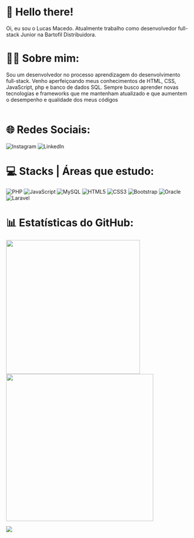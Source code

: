 # 🖖 Hello there!

Oi, eu sou o Lucas Macedo. Atualmente trabalho como desenvolvedor full-stack Junior na Bartofil Distribuidora. </br>

# 👨‍💻 Sobre mim:
Sou um desenvolvedor no processo aprendizagem do desenvolvimento full-stack. Venho aperfeiçoando meus conhecimentos de HTML, CSS, JavaScript, php e banco de dados SQL. 
Sempre busco aprender novas tecnologias e frameworks que me mantenham atualizado e que aumentem o desempenho e qualidade dos meus códigos</br>
</br>

# 🌐 Redes Sociais:

![Instagram](https://img.shields.io/badge/Instagram-%23E4405F.svg?style=for-the-badge&logo=Instagram&logoColor=white)
![LinkedIn](https://img.shields.io/badge/linkedin-%230077B5.svg?style=for-the-badge&logo=linkedin&logoColor=white)
</br>

# 💻 Stacks | Áreas que estudo:

![PHP](https://img.shields.io/badge/php-%23777BB4.svg?style=for-the-badge&logo=php&logoColor=white)
![JavaScript](https://img.shields.io/badge/javascript-%23323330.svg?style=for-the-badge&logo=javascript&logoColor=%23F7DF1E)
![MySQL](https://img.shields.io/badge/mysql-%2300f.svg?style=for-the-badge&logo=mysql&logoColor=white)
![HTML5](https://img.shields.io/badge/html5-%23E34F26.svg?style=for-the-badge&logo=html5&logoColor=white)
![CSS3](https://img.shields.io/badge/css3-%231572B6.svg?style=for-the-badge&logo=css3&logoColor=white)
![Bootstrap](https://img.shields.io/badge/bootstrap-%238511FA.svg?style=for-the-badge&logo=bootstrap&logoColor=white)
![Oracle](https://img.shields.io/badge/Oracle-F80000?style=for-the-badge&logo=oracle&logoColor=white)
![Laravel](https://img.shields.io/badge/laravel-%23FF2D20.svg?style=for-the-badge&logo=laravel&logoColor=white)


# 📊 Estatísticas do GitHub:
<img src="https://github-readme-stats-wheat-two-53.vercel.app/api?username=lucas-macedo-dev&theme=neon&hide_border=false&include_all_commits=false&count_private=false"  width="364px" />                    <img src="https://github-readme-streak-stats.herokuapp.com/?user=lucas-macedo-dev&theme=neon&hide_border=false"  width="400px" />



![](https://github-readme-stats-wheat-two-53.vercel.app/api/top-langs/?username=lucas-macedo-dev&theme=neon&hide_border=false&include_all_commits=false&count_private=false&layout=compact)
